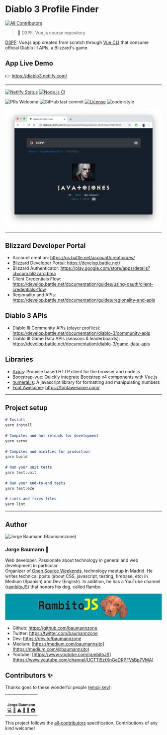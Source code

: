 # Diablo 3 Profile Finder
<!-- ALL-CONTRIBUTORS-BADGE:START - Do not remove or modify this section -->
[![All Contributors](https://img.shields.io/badge/all_contributors-1-orange.svg?style=flat-square)](#contributors-)
<!-- ALL-CONTRIBUTORS-BADGE:END -->
> 👾 D3PF. Vue.js course repository

[D3PF](https://diablo3.netlify.com/): Vue.js app created from scratch through [Vue CLI](https://cli.vuejs.org/) that consume official Diablo III APIs, a Blizzard's game.

## App Live Demo
👉 https://diablo3.netlify.com/

---

[![Netlify Status](https://api.netlify.com/api/v1/badges/9157d0d0-2fb7-42ad-9d89-9ebe7d077f9b/deploy-status)](https://app.netlify.com/sites/diablo3/deploys)
[![Node.js CI](https://github.com/baumannzone/diablo3-vue-platzi/workflows/Node.js%20CI/badge.svg)](https://github.com/baumannzone/diablo3-vue-platzi/actions)

![PRs Welcome](https://img.shields.io/badge/PRs-welcome-brightgreen.svg)
![GitHub last commit](https://img.shields.io/github/last-commit/baumannzone/diablo3-vue-platzi)
[![License](https://img.shields.io/github/license/baumannzone/diablo3-vue-platzi?color=blue)](./LICENSE)
![code-style](https://img.shields.io/badge/code%20style-standard-yellow)

![D3PF](assets/main.png)

---

## Blizzard Developer Portal
- Account creation: https://us.battle.net/account/creation/es/
- Blizzard Developer Portal: https://develop.battle.net/
- Blizzard Authenticator: https://play.google.com/store/apps/details?id=com.blizzard.bma
- Client Credentials Flow: https://develop.battle.net/documentation/guides/using-oauth/client-credentials-flow
- Regionality and APIs: https://develop.battle.net/documentation/guides/regionality-and-apis

## Diablo 3 APIs
- Diablo III Community APIs (player profiles): https://develop.battle.net/documentation/diablo-3/community-apis
- Diablo III Game Data APIs (seasons & leaderboards): https://develop.battle.net/documentation/diablo-3/game-data-apis

## Libraries
- [Axios](https://github.com/axios/axios): Promise based HTTP client for the browser and node.js
- [Bootstrap-vue](https://bootstrap-vue.js.org/): Quickly integrate Bootstrap v4 components with Vue.js
- [numeral.js](http://numeraljs.com/): A javascript library for formatting and manipulating numbers
- [Font Awesome](): https://fontawesome.com/

---

## Project setup
```markdown
# Install
yarn install

# Compiles and hot-reloads for development
yarn serve

# Compiles and minifies for production
yarn build

# Run your unit tests
yarn test:unit

# Run your end-to-end tests
yarn test:e2e

# Lints and fixes files
yarn lint
```

---

## Author
<img src="https://avatars0.githubusercontent.com/u/5422102?v=4" width="100px;" alt="Jorge Baumann (Baumannzone)"/>

### Jorge Baumann 🦄
Web developer. Passionate about technology in general and web development in particular.  
Organizer of [Open Source Weekends](https://www.meetup.com/es-ES/Open-Source-Weekends), technology meetup in Madrid.
He writes technical posts (about CSS, javascript, testing, firebase, etc) in Medium (Spanish) and Dev (English). In addition, he has a YouTube channel ([rambitoJS](https://www.youtube.com/channel/UCTTj5ztXnGeDRPFVsBp7VMA)) that honors his dog, called Rambo.

[![RambitoJS](./assets/rambito.jpg)](https://www.youtube.com/channel/UCTTj5ztXnGeDRPFVsBp7VMA)


- Github: https://github.com/baumannzone
- Twitter: https://twitter.com/baumannzone
- Dev: https://dev.to/baumannzone
- Medium: [https://medium.com/baumannsito](https://medium.com/@baumannsito)
- Youtube: [https://www.youtube.com/rambitoJS](https://www.youtube.com/channel/UCTTj5ztXnGeDRPFVsBp7VMA)


## Contributors ✨

Thanks goes to these wonderful people ([emoji key](https://allcontributors.org/docs/en/emoji-key)):

<!-- ALL-CONTRIBUTORS-LIST:START - Do not remove or modify this section -->
<!-- prettier-ignore-start -->
<!-- markdownlint-disable -->
<table>
  <tr>
    <td align="center"><a href="https://twitter.com/baumannzone"><img src="https://avatars0.githubusercontent.com/u/5422102?v=4" width="100px;" alt=""/><br /><sub><b>Jorge Baumann</b></sub></a><br /><a href="https://github.com/baumannzone/diablo3-vue-platzi/commits?author=baumannzone" title="Code">💻</a> <a href="#maintenance-baumannzone" title="Maintenance">🚧</a> <a href="https://github.com/baumannzone/diablo3-vue-platzi/commits?author=baumannzone" title="Tests">⚠️</a> <a href="#design-baumannzone" title="Design">🎨</a> <a href="https://github.com/baumannzone/diablo3-vue-platzi/commits?author=baumannzone" title="Documentation">📖</a> <a href="#infra-baumannzone" title="Infrastructure (Hosting, Build-Tools, etc)">🚇</a></td>
  </tr>
</table>

<!-- markdownlint-enable -->
<!-- prettier-ignore-end -->
<!-- ALL-CONTRIBUTORS-LIST:END -->

This project follows the [all-contributors](https://github.com/all-contributors/all-contributors) specification. Contributions of any kind welcome!
